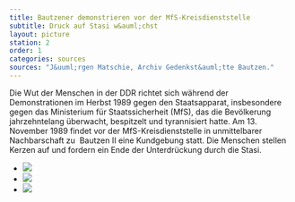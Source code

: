 ```yaml
---
title: Bautzener demonstrieren vor der MfS-Kreisdienststelle
subtitle: Druck auf Stasi w&auml;chst
layout: picture
station: 2
order: 1
categories: sources
sources: "J&uuml;rgen Matschie, Archiv Gedenkst&auml;tte Bautzen."
--- 
```

Die Wut der Menschen in der DDR richtet sich w&auml;hrend der Demonstrationen im Herbst 1989 gegen den Staatsapparat, insbesondere gegen das Ministerium f&uuml;r Staatssicherheit (MfS), das die Bev&ouml;lkerung jahrzehntelang &uuml;berwacht, bespitzelt und tyrannisiert hatte. Am 13. November 1989 findet vor der MfS-Kreisdienststelle in unmittelbarer Nachbarschaft zu&nbsp;&nbsp;Bautzen II eine Kundgebung statt. Die Menschen stellen Kerzen auf und fordern ein Ende der Unterdr&uuml;ckung durch die Stasi.

<ul class="carousel">
	<li><a href="{{ site.gallerypath }}/2_A_Stasi_Quelle_DemoKreisdienststelle_13-11-89_StadtarchivBautzen.jpg" data-lightbox="gallery-1"><img src="{{ site.gallerypath }}/2_A_Stasi_Quelle_DemoKreisdienststelle_13-11-89_StadtarchivBautzen.jpg"></a></li>
	<li><a href="{{ site.gallerypath }}/2_A_Stasi_Quelle_Demokreisdienststelle_13-11-1989_JuergenMatschie.jpg" data-lightbox="gallery-1"><img src="{{ site.gallerypath }}/2_A_Stasi_Quelle_Demokreisdienststelle_13-11-1989_JuergenMatschie.jpg"></a></li>
	<li><a href="{{ site.gallerypath }}/2_A_Stasi-Quelle_DemoKreisdienststelle_13-11-89_JürgenMatschie.jpg" data-lightbox="gallery-1"><img src="{{ site.gallerypath }}/2_A_Stasi-Quelle_DemoKreisdienststelle_13-11-89_JürgenMatschie.jpg"></a></li>
</ul>